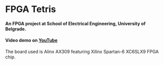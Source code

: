 # FPGA Tetris
#### An FPGA project at School of Electrical Engineering, University of Belgrade.
#### Video demo on [YouTube](https://youtu.be/vOYXjVH2Ldo)

The board used is Alinx AX309 featuring Xilinx Spartan-6 XC6SLX9 FPGA chip.
